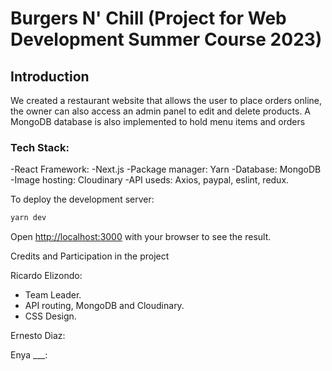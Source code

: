 # Burgers N' Chill (Project for Web Development Summer Course 2023)



## Introduction
We created a restaurant website that allows the user to place orders online, the owner can also access an admin panel to edit and delete products. A MongoDB database is also implemented to hold menu items and orders

### Tech Stack:
-React Framework: -Next.js
-Package manager: Yarn
-Database: MongoDB
-Image hosting: Cloudinary
-API useds: Axios, paypal, eslint, redux.




To deploy the development server:

```bash
yarn dev

```

Open [http://localhost:3000](http://localhost:3000) with your browser to see the result.


Credits and Participation in the project

Ricardo Elizondo:
- Team Leader.
- API routing, MongoDB and Cloudinary.
- CSS Design.

Ernesto Diaz:

Enya ___:
